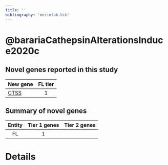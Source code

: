 ```yaml
---
title: ''
bibliography: 'morinlab.bib'
---
```


# @barariaCathepsinAlterationsInduce2020c
## Novel genes reported in this study

|New gene|FL tier|
|:-|:-:|
|[CTSS](CTSS)|1 |

## Summary of novel genes

|Entity| Tier 1 genes| Tier 2 genes|
|:-:|:-:|:-:|
|FL|1||

# Details

